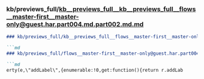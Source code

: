 ### kb/previews_full/kb__previews_full__kb__previews_full__flows__master-first__master-only@guest.har.part004.md.part002.md.md

```md
### kb/previews_full/kb__previews_full__flows__master-first__master-only@guest.har.part004.md.part002.md

```md
### kb/previews_full/flows__master-first__master-only@guest.har.part004.md (part 002)

```md
erty(e,\"addLabel\",{enumerable:!0,get:function(){return r.addLab
```

```

```

```
